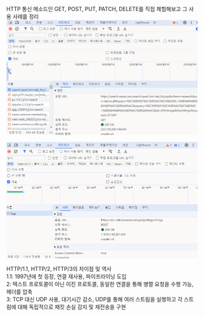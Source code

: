 HTTP 통신 메소드인 GET, POST, PUT, PATCH, DELETE를 직접 체험해보고 그 사용 사례를 정리    
![image](https://github.com/C235044/2024-1-Web-Study/blob/main/Week3/GET.png?raw=true)

![image](https://github.com/C235044/2024-1-Web-Study/blob/main/Week3/POST.png?raw=true)


HTTP/1.1, HTTP/2, HTTP/3의 차이점 및 역사    
1.1: 1997년에 첫 등장, 연결 재사용, 파이프라이닝 도입    
2: 텍스트 프로토콜이 아닌 이진 프로토콜, 동일한 연결을 통해 병렬 요청을 수행 가능, 헤더를 압축    
3: TCP 대신 UDP 사용, 대기시간 감소,  UDP를 통해 여러 스트림을 실행하고 각 스트림에 대해 독립적으로 패킷 손실 감지 및 재전송을 구현
